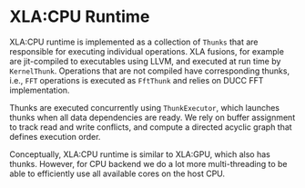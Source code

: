 # XLA:CPU Runtime

XLA:CPU runtime is implemented as a collection of `Thunks` that are responsible
for executing individual operations. XLA fusions, for example are jit-compiled
to executables using LLVM, and executed at run time by `KernelThunk`. Operations
that are not compiled have corresponding thunks, i.e., `FFT` operations is
executed as `FftThunk` and relies on DUCC FFT implementation.

Thunks are executed concurrently using `ThunkExecutor`, which launches thunks
when all data dependencies are ready. We rely on buffer assignment to track read
and write conflicts, and compute a directed acyclic graph that defines execution
order.

Conceptually, XLA:CPU runtime is similar to XLA:GPU, which also has thunks.
However, for CPU backend we do a lot more multi-threading to be able to
efficiently use all available cores on the host CPU.
